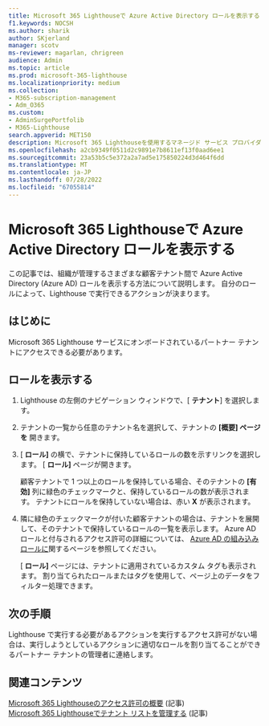 ```yaml
---
title: Microsoft 365 Lighthouseで Azure Active Directory ロールを表示する
f1.keywords: NOCSH
ms.author: sharik
author: SKjerland
manager: scotv
ms-reviewer: magarlan, chrigreen
audience: Admin
ms.topic: article
ms.prod: microsoft-365-lighthouse
ms.localizationpriority: medium
ms.collection:
- M365-subscription-management
- Adm_O365
ms.custom:
- AdminSurgePortfolib
- M365-Lighthouse
search.appverid: MET150
description: Microsoft 365 Lighthouseを使用するマネージド サービス プロバイダー (MSP) 技術者の場合は、組織が管理するさまざまな顧客テナントで Azure Active Directory (Azure AD) ロールを表示する方法について説明します。
ms.openlocfilehash: a2cb9349f0511d2c9891e7b8611ef13f0aad6ee1
ms.sourcegitcommit: 23a53b5c5e372a2a7ad5e175850224d3d464f6dd
ms.translationtype: MT
ms.contentlocale: ja-JP
ms.lasthandoff: 07/28/2022
ms.locfileid: "67055814"
---
```

# <a name="view-your-azure-active-directory-roles-in-microsoft-365-lighthouse"></a>Microsoft 365 Lighthouseで Azure Active Directory ロールを表示する

この記事では、組織が管理するさまざまな顧客テナント間で Azure Active Directory (Azure AD) ロールを表示する方法について説明します。 自分のロールによって、Lighthouse で実行できるアクションが決まります。

## <a name="before-you-begin"></a>はじめに

Microsoft 365 Lighthouse サービスにオンボードされているパートナー テナントにアクセスできる必要があります。

## <a name="view-your-roles"></a>ロールを表示する

1. Lighthouse の左側のナビゲーション ウィンドウで、[ **テナント**] を選択します。

2. テナントの一覧から任意のテナント名を選択して、テナントの **[概要] ページを** 開きます。

3. [ **ロール]** の横で、テナントに保持しているロールの数を示すリンクを選択します。 [ **ロール]** ページが開きます。

    顧客テナントで 1 つ以上のロールを保持している場合、そのテナントの **[有効]** 列に緑色のチェックマークと、保持しているロールの数が表示されます。 テナントにロールを保持していない場合は、赤い **X** が表示されます。
 
4. 隣に緑色のチェックマークが付いた顧客テナントの場合は、テナントを展開して、そのテナントで保持しているロールの一覧を表示します。 Azure AD ロールと付与されるアクセス許可の詳細については、 [Azure AD の組み込みロールに](/azure/active-directory/roles/permissions-reference)関するページを参照してください。

    [ **ロール]** ページには、テナントに適用されているカスタム タグも表示されます。 割り当てられたロールまたはタグを使用して、ページ上のデータをフィルター処理できます。

## <a name="next-steps"></a>次の手順

Lighthouse で実行する必要があるアクションを実行するアクセス許可がない場合は、実行しようとしているアクションに適切なロールを割り当てることができるパートナー テナントの管理者に連絡します。

## <a name="related-content"></a>関連コンテンツ

[Microsoft 365 Lighthouseのアクセス許可の概要](m365-lighthouse-overview-of-permissions.md) (記事)\
[Microsoft 365 Lighthouseでテナント リストを管理する](m365-lighthouse-manage-tenant-list.md) (記事)
